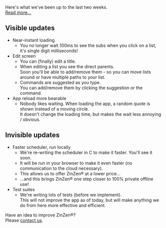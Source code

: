 Here's what we've been up to the last two weeks.  
[Read more...](https://blog.zinzen.me/2021/10/14/App-update.html)   

## Visible updates
- Near-instant loading
  - You no longer wait 100ms to see the subs when you click on a list, it's single digit milliseconds!
- Edit screen
  - You can (finally) edit a title.
  - When editing a list you see the direct parents.  
Soon you'll be able to add/remove them - so you can move lists around or have multiple paths to your list.
  - Commands are suggested as you type.  
You can add/remove them by clicking the suggestion or the command.
- App reload more bearable
  - Nobody likes waiting. When loading the app, a random quote is shown instead of a moving circle.  
It doesn't change the loading time, but makes the wait less annoying / obvious.


## Invisible updates
- Faster scheduler, run locally
  - We're re-writing the scheduler in C to make it faster. You'll see it soon.
  - It will be run in your browser to make it even faster (no communication to the cloud necessary).
  - This allows us to offer ZinZen® at a lower price...
  - ...and this brings ZinZen® one step closer to 100% private offline use!
- Test suites
  - We're writing lots of tests (before we implement).  
This will not improve the app as of today, but will make anything we do from here more effective and efficient.


Have an idea to improve ZinZen®?  
Please [contact us](https://zinzen.me/contact.html).